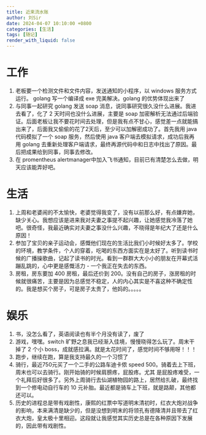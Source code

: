 ```yaml
---
title: 近来流水账
author: 刘Sir
date: 2024-04-07 10:10:00 +0800
categories: [生活]
tags: [随记]
render_with_liquid: false
---  
```

# 工作
1. 老板要一个检测文件和文件内容，发送通知的小程序，以 windows 服务方式运行。 golang 写一个编译成 exe 完美解决。golang 的优势体现出来了
2. 与同事一起研究 golang 发送 soap 消息，说同事研究很久没什么进展。我进去看了，化了 2 天时间也没什么进展，主要是 soap 加密解析无法通过后端验证。后面老板让我不要花时间去处理，但是我有点不甘心，感觉差一点就能搞出来了，后面我又偷偷的花了2天后，至少可以加解密成功了。首先我用 java 代码模拟了一个 soap 服务，然后使用 java 客户端去模拟请求，成功后我再用 golang 去重新处理客户端请求，最终再源代码中和日志中找出了原因。最后把成果给到同事，同事去修改。
3. 在 promentheus alertmanager中加入飞书通知，目前已有清楚怎么去做，明天应该能弄好吧。
# 生活
1. 上周和老婆闹的不太愉快，老婆觉得我变了，没有以前那么好，有点嫌弃她，缺少关心。我想应该是进来我对夫妻之事提不起兴趣，让她感觉我冷落了她吧。很奇怪，我最近确实对夫妻之事没什么兴趣，不晓得是年纪大了还是什么原因！
2. 参加了宝贝的亲子运动会，感慨他们现在的生活比我们小时候好太多了。学校的环境，教学条件，个人的穿着，吃喝的东西方面实在是太好了。听到读书时候的广播操歌曲，记起了读书的时光。看到一群群大大小小的朋友在开幕式活蹦乱跳的，心中更是感慨活力 - 一个我正在失去的东西。
3. 房租，房东要加 400 房租，最后还价到 200。没有自己的房子，涨房租的时候就很痛苦，主要是因为总感觉不稳定，人的内心其实是不喜这种不确定性的。我是想买个房子，可是房子太贵了，他妈的。。。。。
# 娱乐
1. 书，没怎么看了，英语阅读也有半个月没有读了，废了
2. 游戏，嘿嘿。switch 旷野之息我已经渐入佳境，慢慢晓得怎么玩了。周末干掉了 2 个小 boss，成就感拉满。就是太花时间了，感觉时间不够用呀！！！
3. 跑步，继续在跑，算是我支持最久的一个习惯了
4. 骑行，最近750元买了一个二手的公路车迪卡侬 speed 500。骑着去上下班，周末也可以去骑行。刚开始骑的时候肩膀疼，屁股疼。尤其 是屁股疼难受，一个礼拜后好很多了。另外上周骑行去仙湖植物园的路上，居然给扎破，最终找到一个修电动自行车的 10 元补胎。最近都是骑车上下班，就是路颠，其他都还可以。
5. 历史的进程总是带有戏剧性，康熙的红票中写道明末清初时，红衣大炮对战争的影响，本来满清是缺少的，但是没想到明末的将领孔有德降清并且带去了红衣大炮，皇太极十里相迎。这段就让我感觉其实历史总是在各种原因下发展的，因此带有戏剧性。


